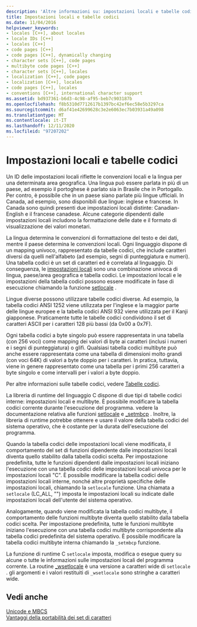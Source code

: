 ```yaml
---
description: 'Altre informazioni su: impostazioni locali e tabelle codici'
title: Impostazioni locali e tabelle codici
ms.date: 11/04/2016
helpviewer_keywords:
- locales [C++], about locales
- locale IDs [C++]
- locales [C++]
- code pages [C++]
- code pages [C++], dynamically changing
- character sets [C++], code pages
- multibyte code pages [C++]
- character sets [C++], locales
- localization [C++], code pages
- localization [C++], locales
- code pages [C++], locales
- conventions [C++], international character support
ms.assetid: bd937361-b6d3-4c98-af95-beb7c903187b
ms.openlocfilehash: f8b5310d7712617b1397bc42ef6ec58e5b3297ca
ms.sourcegitcommit: d6af41e42699628c3e2e6063ec7b03931a49a098
ms.translationtype: MT
ms.contentlocale: it-IT
ms.lasthandoff: 12/11/2020
ms.locfileid: "97207202"
---
```

# <a name="locales-and-code-pages"></a>Impostazioni locali e tabelle codici

Un ID delle impostazioni locali riflette le convenzioni locali e la lingua per una determinata area geografica. Una lingua può essere parlata in più di un paese, ad esempio il portoghese è parlato sia in Brasile che in Portogallo. Per contro, è possibile che in un paese siano parlate più lingue ufficiali. In Canada, ad esempio, sono disponibili due lingue: inglese e francese. In Canada sono quindi presenti due impostazioni locali distinte: Canadian-English e il francese canadese. Alcune categorie dipendenti dalle impostazioni locali includono la formattazione delle date e il formato di visualizzazione dei valori monetari.

La lingua determina le convenzioni di formattazione del testo e dei dati, mentre il paese determina le convenzioni locali. Ogni linguaggio dispone di un mapping univoco, rappresentato da tabelle codici, che include caratteri diversi da quelli nell'alfabeto (ad esempio, segni di punteggiatura e numeri). Una tabella codici è un set di caratteri ed è correlata al linguaggio. Di conseguenza, le [impostazioni locali](../c-runtime-library/locale.md) sono una combinazione univoca di lingua, paese/area geografica e tabella codici. Le impostazioni locali e le impostazioni della tabella codici possono essere modificate in fase di esecuzione chiamando la funzione [setlocale](../c-runtime-library/reference/setlocale-wsetlocale.md) .

Lingue diverse possono utilizzare tabelle codici diverse. Ad esempio, la tabella codici ANSI 1252 viene utilizzata per l'inglese e la maggior parte delle lingue europee e la tabella codici ANSI 932 viene utilizzata per il Kanji giapponese. Praticamente tutte le tabelle codici condividono il set di caratteri ASCII per i caratteri 128 più bassi (da 0x00 a 0x7F).

Ogni tabella codici a byte singolo può essere rappresentata in una tabella (con 256 voci) come mapping dei valori di byte ai caratteri (inclusi i numeri e i segni di punteggiatura) o glifi. Qualsiasi tabella codici multibyte può anche essere rappresentata come una tabella di dimensioni molto grandi (con voci 64K) di valori a byte doppio per i caratteri. In pratica, tuttavia, viene in genere rappresentato come una tabella per i primi 256 caratteri a byte singolo e come intervalli per i valori a byte doppio.

Per altre informazioni sulle tabelle codici, vedere [Tabelle codici](../c-runtime-library/code-pages.md).

La libreria di runtime del linguaggio C dispone di due tipi di tabelle codici interne: impostazioni locali e multibyte. È possibile modificare la tabella codici corrente durante l'esecuzione del programma. vedere la documentazione relativa alle funzioni [setlocale](../c-runtime-library/reference/setlocale-wsetlocale.md) e [_setmbcp](../c-runtime-library/reference/setmbcp.md) . Inoltre, la libreria di runtime potrebbe ottenere e usare il valore della tabella codici del sistema operativo, che è costante per la durata dell'esecuzione del programma.

Quando la tabella codici delle impostazioni locali viene modificata, il comportamento del set di funzioni dipendente dalle impostazioni locali diventa quello stabilito dalla tabella codici scelta. Per impostazione predefinita, tutte le funzioni dipendenti dalle impostazioni locali iniziano l'esecuzione con una tabella codici delle impostazioni locali univoca per le impostazioni locali "C". È possibile modificare la tabella codici delle impostazioni locali interne, nonché altre proprietà specifiche delle impostazioni locali, chiamando la `setlocale` funzione. Una chiamata a `setlocale` (LC_ALL, "") imposta le impostazioni locali su indicate dalle impostazioni locali dell'utente del sistema operativo.

Analogamente, quando viene modificata la tabella codici multibyte, il comportamento delle funzioni multibyte diventa quello stabilito dalla tabella codici scelta. Per impostazione predefinita, tutte le funzioni multibyte iniziano l'esecuzione con una tabella codici multibyte corrispondente alla tabella codici predefinita del sistema operativo. È possibile modificare la tabella codici multibyte interna chiamando la `_setmbcp` funzione.

La funzione di runtime C `setlocale` imposta, modifica o esegue query su alcune o tutte le informazioni sulle impostazioni locali del programma corrente. La routine [_wsetlocale](../c-runtime-library/reference/setlocale-wsetlocale.md) è una versione a caratteri wide di `setlocale` . gli argomenti e i valori restituiti di `_wsetlocale` sono stringhe a caratteri wide.

## <a name="see-also"></a>Vedi anche

[Unicode e MBCS](../text/unicode-and-mbcs.md)<br/>
[Vantaggi della portabilità dei set di caratteri](../text/benefits-of-character-set-portability.md)
